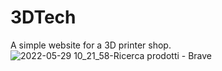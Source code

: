 # 3DTech
A simple website for a 3D printer shop.
![2022-05-29 10_21_58-Ricerca prodotti - Brave](https://user-images.githubusercontent.com/83709227/170859095-e186a9b9-12b9-407c-90f2-385ed7260ac6.png)

